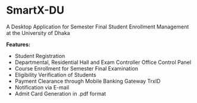 # SmartX-DU

A Desktop Application for Semester Final Student Enrollment Management at the University of Dhaka 

**Features:**
- Student Registration
- Departmental, Residential Hall and Exam Controller Office Control Panel
- Course Enrollment for Semester Final Examination
- Eligibility Verification of Students
- Payment Clearance through Mobile Banking Gateway TrxID
- Notification via E-mail
- Admit Card Generation in .pdf format
